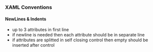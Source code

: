 ### XAML Conventions

#### NewLines & Indents

* up to 3 attributes in first line
* if newline is needed then each attribute should be in separate line
* if attributes are splitted in self closing control then empty should be inserted after control
